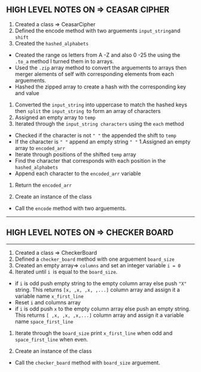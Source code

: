 ## HIGH LEVEL NOTES ON => **CEASAR CIPHER**

1. Created a class => CeasarCipher
1. Defined the encode method with two arguements `input_string`and `shift`
1. Created the `hashed_alphabets`
  - Created the range os letters from A -Z and also 0 -25 the using the `.to_a` method I  turned them in to arrays.
  - Used the `.zip` array method to convert the arguements to arrays then merger alements of self with corresponding elements from each arguements.
  - Hashed the zipped array to create a hash with the corresponding key and value

1. Converted the `input_string` into uppercase to match the hashed keys then `split` the `input_string `to form an array of characters
1. Assigned an empty array to `temp`
1. Iterated through the `input_string characters` using the `each` method
  - Checked if the character is not `" "` the appended the shift to `temp`
  - If the character is `" "` append an empty string `" "`
1.Assigned an empty array to `encoded_arr`
  - Iterate through positions of the shifted `temp` array
  - Find the character that corresponds with each position in the `hashed_alphabets`
  - Append each character to the `encoded_arr` variable

1. Return the `encoded_arr`

1. Create an instance of the class
  - Call the `encode` method  with two arguements.



***
 ## HIGH LEVEL NOTES ON => **CHECKER BOARD**
***

1. Created a class => CheckerBoard
1. Defined a `checker_board` method with one arguement `board_size`
1. Created an empty array=> `columns` and set an integer variable `i = 0`
1. Iterated until `i `is equal to the `board_size`.
  - if `i` is odd push empty string to the empty column array else push `"X"` string. This returns `[x, ,x, ,x, ,...]` column array and assign it a variable name
  `x_first_line`
  - Reset `i` and columns array
  - if `i` is odd push `x` to the empty column array else push an empty string. This returns `[ ,x, ,x, ,x,...]` column array and assign it a variable name
  `space_first_line`
1. Iterate through the `board_size` print `x_first_line` when odd and `space_first_line` when even.

1. Create an instance of the class
  - Call the `checker_board` method  with `board_size` arguement.
